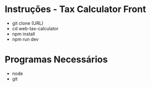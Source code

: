 # Instruções - Tax Calculator Front

- git clone (URL)
- cd web-tax-calculator
- npm install
- npm run dev

# Programas Necessários

- node
- git
